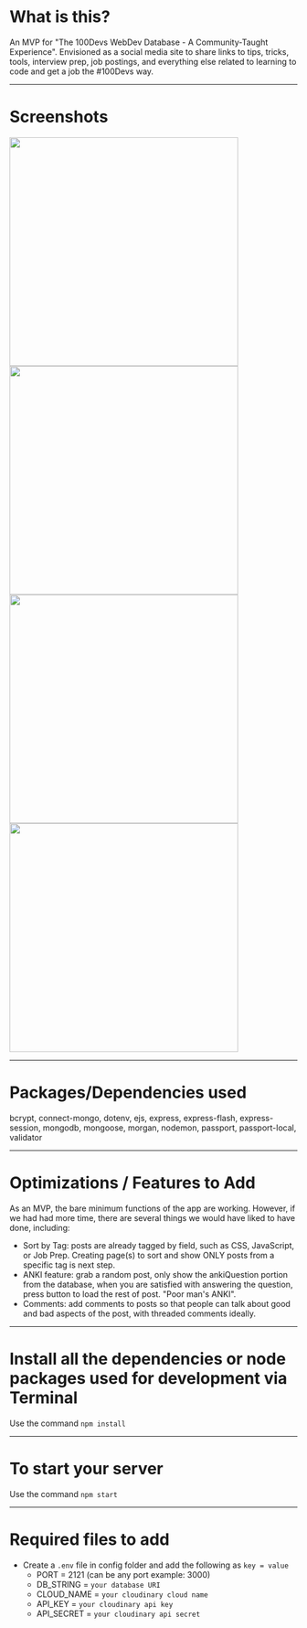 # What is this?

An MVP for "The 100Devs WebDev Database - A Community-Taught Experience". Envisioned as a social media site to share links to tips, tricks, tools, interview prep, job postings, and everything else related to learning to code and get a job the #100Devs way. 

---

# Screenshots

<img src="https://i.imgur.com/I738ARv.png" width=400 />
<img src="https://i.imgur.com/AM4Ppgj.png" width=400 />
<img src="https://i.imgur.com/WmA1Mo6.png" width=400 />
<img src="https://i.imgur.com/Cy6qiM5.png" width=400 />

---

# Packages/Dependencies used 

bcrypt, connect-mongo, dotenv, ejs, express, express-flash, express-session, mongodb, mongoose, morgan, nodemon, passport, passport-local, validator

---

# Optimizations / Features to Add

As an MVP, the bare minimum functions of the app are working. However, if we had had more time, there are several things we would have liked to have done, including: 
- Sort by Tag: posts are already tagged by field, such as CSS, JavaScript, or Job Prep. Creating page(s) to sort and show ONLY posts from a specific tag is next step. 
- ANKI feature: grab a random post, only show the ankiQuestion portion from the database, when you are satisfied with answering the question, press button to load the rest of post. "Poor man's ANKI". 
- Comments: add comments to posts so that people can talk about good and bad aspects of the post, with threaded comments ideally. 

---

# Install all the dependencies or node packages used for development via Terminal

Use the command `npm install` 

---

# To start your server

Use the command `npm start`  

---

# Required files to add

- Create a `.env` file in config folder and add the following as `key = value`
  - PORT = 2121 (can be any port example: 3000)
  - DB_STRING = `your database URI`
  - CLOUD_NAME = `your cloudinary cloud name`
  - API_KEY = `your cloudinary api key`
  - API_SECRET = `your cloudinary api secret`